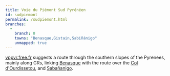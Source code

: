 ```yaml
---
title: Voie du Piémont Sud Pyrénéen
id: sudpiemont
permalink: /sudpiemont.html
branches:
  -
    branch: 0
    towns: "Benasque,Gistain,Sabiñánigo"
    unmapped: true
---
```


[vppyr.free.fr][0] suggests a route through the southern slopes of the Pyrenees, mainly along GRs, linking [Benasque][1] with the route over the [Col d'Ourdissetou][2], and [Sabañanigo][3].

[0]: http://vppyr.free.fr/pages_piemont_sud/1-presentation/vpp_camino_ancestral.htm
[1]: garonne.html
[2]: ourdissetou.html
[3]: peyrelue.html